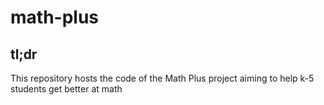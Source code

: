 # math-plus

## tl;dr
This repository hosts the code of the Math Plus project aiming to help k-5 students get better at math

